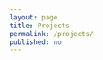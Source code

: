 ```yaml
---
layout: page
title: Projects
permalink: /projects/
published: no
---
```


<canvas data-processing-sources="/pde/Platformer.pde"></canvas>
